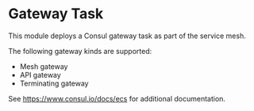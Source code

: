 # Gateway Task

This module deploys a Consul gateway task as part of the service mesh.

The following gateway kinds are supported:
* Mesh gateway
* API gateway
* Terminating gateway

See https://www.consul.io/docs/ecs for additional documentation.
